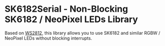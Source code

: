 # SK6182Serial - Non-Blocking SK6182 / NeoPixel LEDs Library

Based on [WS2812](https://github.com/PaulStoffregen/WS2812Serial), this library
allows you to use SK6182 and similar RGBW / NeoPixel LEDs without blocking interrupts.

